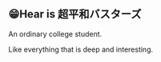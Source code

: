 ## :grin:Hear is 超平和バスターズ

An ordinary college student.

Like everything that is deep and interesting.

